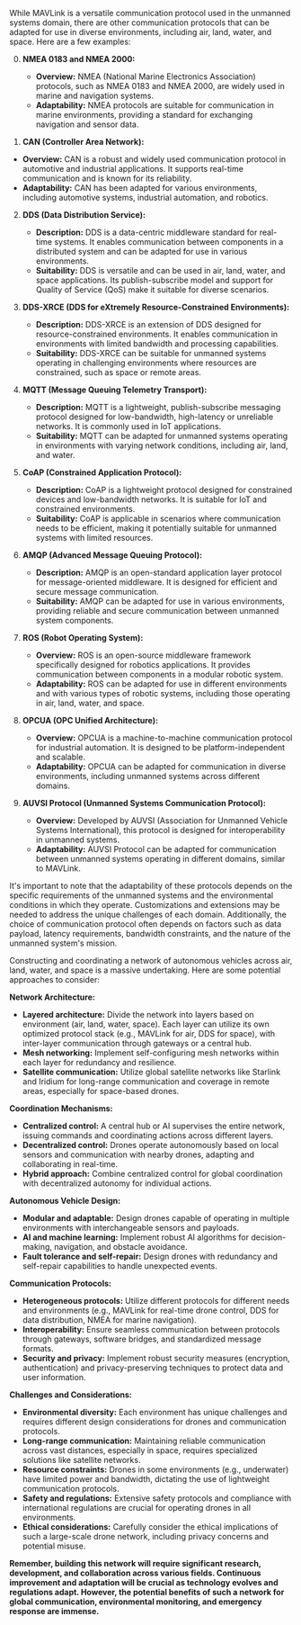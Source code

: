 While MAVLink is a versatile communication protocol used in the unmanned systems domain, there are other communication protocols that can be adapted for use in diverse environments, including air, land, water, and space. Here are a few examples:

0.  **NMEA 0183 and NMEA 2000:**
    
    -   **Overview:** NMEA (National Marine Electronics Association) protocols, such as NMEA 0183 and NMEA 2000, are widely used in marine and navigation systems.
    -   **Adaptability:** NMEA protocols are suitable for communication in marine environments, providing a standard for exchanging navigation and sensor data.

1. **CAN (Controller Area Network):**

-   **Overview:** CAN is a robust and widely used communication protocol in automotive and industrial applications. It supports real-time communication and is known for its reliability.
-   **Adaptability:** CAN has been adapted for various environments, including automotive systems, industrial automation, and robotics.

2. **DDS (Data Distribution Service):**
   - **Description:** DDS is a data-centric middleware standard for real-time systems. It enables communication between components in a distributed system and can be adapted for use in various environments.
   - **Suitability:** DDS is versatile and can be used in air, land, water, and space applications. Its publish-subscribe model and support for Quality of Service (QoS) make it suitable for diverse scenarios.

3. **DDS-XRCE (DDS for eXtremely Resource-Constrained Environments):**
   - **Description:** DDS-XRCE is an extension of DDS designed for resource-constrained environments. It enables communication in environments with limited bandwidth and processing capabilities.
   - **Suitability:** DDS-XRCE can be suitable for unmanned systems operating in challenging environments where resources are constrained, such as space or remote areas.

4. **MQTT (Message Queuing Telemetry Transport):**
   - **Description:** MQTT is a lightweight, publish-subscribe messaging protocol designed for low-bandwidth, high-latency or unreliable networks. It is commonly used in IoT applications.
   - **Suitability:** MQTT can be adapted for unmanned systems operating in environments with varying network conditions, including air, land, and water.

5. **CoAP (Constrained Application Protocol):**
   - **Description:** CoAP is a lightweight protocol designed for constrained devices and low-bandwidth networks. It is suitable for IoT and constrained environments.
   - **Suitability:** CoAP is applicable in scenarios where communication needs to be efficient, making it potentially suitable for unmanned systems with limited resources.

6. **AMQP (Advanced Message Queuing Protocol):**
   - **Description:** AMQP is an open-standard application layer protocol for message-oriented middleware. It is designed for efficient and secure message communication.
   - **Suitability:** AMQP can be adapted for use in various environments, providing reliable and secure communication between unmanned system components.

7. **ROS (Robot Operating System):**
   - **Overview:** ROS is an open-source middleware framework specifically designed for robotics applications. It provides communication between components in a modular robotic system.
   - **Adaptability:** ROS can be adapted for use in different environments and with various types of robotic systems, including those operating in air, land, water, and space.

8. **OPCUA (OPC Unified Architecture):**
   - **Overview:** OPCUA is a machine-to-machine communication protocol for industrial automation. It is designed to be platform-independent and scalable.
   - **Adaptability:** OPCUA can be adapted for communication in diverse environments, including unmanned systems across different domains.

9. **AUVSI Protocol (Unmanned Systems Communication Protocol):**
   - **Overview:** Developed by AUVSI (Association for Unmanned Vehicle Systems International), this protocol is designed for interoperability in unmanned systems.
   - **Adaptability:** AUVSI Protocol can be adapted for communication between unmanned systems operating in different domains, similar to MAVLink.

It's important to note that the adaptability of these protocols depends on the specific requirements of the unmanned systems and the environmental conditions in which they operate. Customizations and extensions may be needed to address the unique challenges of each domain. Additionally, the choice of communication protocol often depends on factors such as data payload, latency requirements, bandwidth constraints, and the nature of the unmanned system's mission.

Constructing and coordinating a network of autonomous vehicles across air, land, water, and space is a massive undertaking. Here are some potential approaches to consider:

**Network Architecture:**

-   **Layered architecture:** Divide the network into layers based on environment (air, land, water, space). Each layer can utilize its own optimized protocol stack (e.g., MAVLink for air, DDS for space), with inter-layer communication through gateways or a central hub.
-   **Mesh networking:** Implement self-configuring mesh networks within each layer for redundancy and resilience.
-   **Satellite communication:** Utilize global satellite networks like Starlink and Iridium for long-range communication and coverage in remote areas, especially for space-based drones.

**Coordination Mechanisms:**

-   **Centralized control:** A central hub or AI supervises the entire network, issuing commands and coordinating actions across different layers.
-   **Decentralized control:** Drones operate autonomously based on local sensors and communication with nearby drones, adapting and collaborating in real-time.
-   **Hybrid approach:** Combine centralized control for global coordination with decentralized autonomy for individual actions.

**Autonomous Vehicle Design:**

-   **Modular and adaptable:** Design drones capable of operating in multiple environments with interchangeable sensors and payloads.
-   **AI and machine learning:** Implement robust AI algorithms for decision-making, navigation, and obstacle avoidance.
-   **Fault tolerance and self-repair:** Design drones with redundancy and self-repair capabilities to handle unexpected events.

**Communication Protocols:**

-   **Heterogeneous protocols:** Utilize different protocols for different needs and environments (e.g., MAVLink for real-time drone control, DDS for data distribution, NMEA for marine navigation).
-   **Interoperability:** Ensure seamless communication between protocols through gateways, software bridges, and standardized message formats.
-   **Security and privacy:** Implement robust security measures (encryption, authentication) and privacy-preserving techniques to protect data and user information.

**Challenges and Considerations:**

-   **Environmental diversity:** Each environment has unique challenges and requires different design considerations for drones and communication protocols.
-   **Long-range communication:** Maintaining reliable communication across vast distances, especially in space, requires specialized solutions like satellite networks.
-   **Resource constraints:** Drones in some environments (e.g., underwater) have limited power and bandwidth, dictating the use of lightweight communication protocols.
-   **Safety and regulations:** Extensive safety protocols and compliance with international regulations are crucial for operating drones in all environments.
-   **Ethical considerations:** Carefully consider the ethical implications of such a large-scale drone network, including privacy concerns and potential misuse.

**Remember, building this network will require significant research, development, and collaboration across various fields. Continuous improvement and adaptation will be crucial as technology evolves and regulations adapt. However, the potential benefits of such a network for global communication, environmental monitoring, and emergency response are immense.**